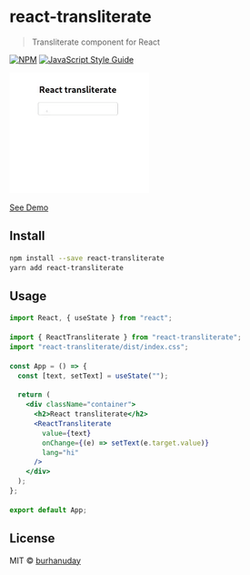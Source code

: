 # react-transliterate

> Transliterate component for React

[![NPM](https://img.shields.io/npm/v/react-transliterate.svg)](https://www.npmjs.com/package/react-transliterate) [![JavaScript Style Guide](https://img.shields.io/badge/code_style-standard-brightgreen.svg)](https://standardjs.com)

![Demo gif](./assets/demo.gif)

[See Demo](https://burhanuday.tech/react-transliterate/)

## Install

```bash
npm install --save react-transliterate
yarn add react-transliterate
```

## Usage

```jsx
import React, { useState } from "react";

import { ReactTransliterate } from "react-transliterate";
import "react-transliterate/dist/index.css";

const App = () => {
  const [text, setText] = useState("");

  return (
    <div className="container">
      <h2>React transliterate</h2>
      <ReactTransliterate
        value={text}
        onChange={(e) => setText(e.target.value)}
        lang="hi"
      />
    </div>
  );
};

export default App;
```

## License

MIT © [burhanuday](https://github.com/burhanuday)
